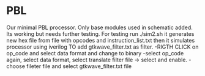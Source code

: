 # PBL 
Our minimal PBL processor. Only base modules used in schematic added. 
Its working but needs further testing.
For testing run ./sim2.sh
it generates new hex file from file with opcodes and instruction_list.txt then it simulates processor using iverilog 
TO add gtkwave_filter.txt as filter. 
-RIGTH CLICK on op_code and select data format and change to binary
-select op_code again, select data format, select translate filter file -> select and enable. 
-choose fileter file and select gtkwave_filter.txt file
